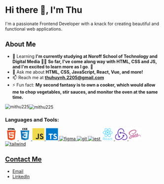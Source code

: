 # Hi there 👋, I'm Thu

I'm a passionate Frontend Developer with a knack for creating beautiful and functional web applications.

## About Me

- 🌱 Learning **I'm currently studying at Noroff School of Technology and Digital Media** 👩‍🎓 **So far, I've come along way with HTML, CSS and JS, and I'm excited to learn more as I go**. 🚂
- 💬 Ask me about **HTML, CSS, JavaScript, React, Vue, and more!**
- 📫 Reach me at **thuhuynh.2205@gmail.com**
- ⚡ Fun fact: **My second fantasy is to own a cooker, which would allow me to chop vegetables, stir sauces, and monitor the oven at the same time.**

<p>
<img align="left" src="https://github-readme-stats.vercel.app/api/top-langs?username=mithu225&show_icons=true&locale=en&layout=compact" alt="mithu225" />
</p>

<p><img align="center" src="https://github-readme-streak-stats.herokuapp.com/?user=mithu225&" alt="mithu225" /></p>


<h3 align="left">Languages and Tools:</h3>
<p align="left"> <a href="https://getbootstrap.com" target="_blank" rel="noreferrer"> 
<img src="https://raw.githubusercontent.com/devicons/devicon/master/icons/html5/html5-original-wordmark.svg" alt="html5" width="40" height="40"/>
<img src="https://raw.githubusercontent.com/devicons/devicon/master/icons/css3/css3-original-wordmark.svg" alt="css3" width="40" height="40"/>
<img src="https://raw.githubusercontent.com/devicons/devicon/master/icons/javascript/javascript-original.svg" alt="javascript" width="40" height="40"/>
<img src="https://raw.githubusercontent.com/devicons/devicon/master/icons/typescript/typescript-original.svg" alt="typescript" width="40" height="40"/>
<img src="https://www.vectorlogo.zone/logos/figma/figma-icon.svg" alt="figma" width="40" height="40"/>
<img src="https://www.vectorlogo.zone/logos/git-scm/git-scm-icon.svg" alt="git" width="40" height="40"/>
<img src="https://www.vectorlogo.zone/logos/jestjsio/jestjsio-icon.svg" alt="jest" width="40" height="40"/>
<img src="https://raw.githubusercontent.com/devicons/devicon/master/icons/react/react-original-wordmark.svg" alt="react" width="40" height="40"/>
<img src="https://raw.githubusercontent.com/devicons/devicon/master/icons/redux/redux-original.svg" alt="redux" width="40" height="40"/> 
<img src="https://raw.githubusercontent.com/devicons/devicon/master/icons/sass/sass-original.svg" alt="sass" width="40" height="40"/> 
<img src="https://www.vectorlogo.zone/logos/tailwindcss/tailwindcss-icon.svg" alt="tailwind" width="40" height="40"/> 
</p>



## Contact Me

- [Email](mailto:thuhuynh.2205@gmail.com)
- [LinkedIn](https://www.linkedin.com/in/mithu225/)
